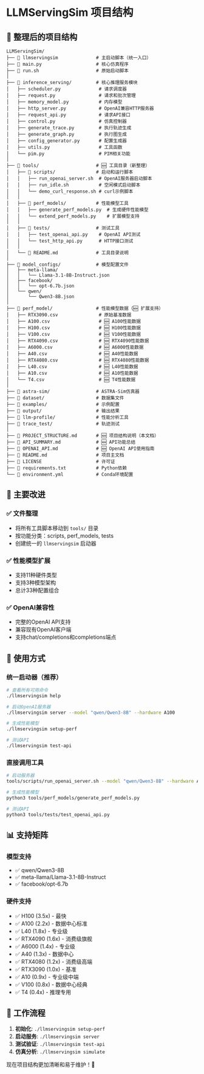 # LLMServingSim 项目结构

## 📁 整理后的项目结构

```
LLMServingSim/
├── 🚀 llmservingsim              # 主启动脚本（统一入口）
├── 📄 main.py                    # 核心仿真程序
├── 📄 run.sh                     # 原始启动脚本
│
├── 📂 inference_serving/         # 核心推理服务模块
│   ├── scheduler.py              # 请求调度器
│   ├── request.py                # 请求和批次管理
│   ├── memory_model.py           # 内存模型
│   ├── http_server.py            # OpenAI兼容HTTP服务器
│   ├── request_api.py            # 请求API接口
│   ├── control.py                # 仿真控制器
│   ├── generate_trace.py         # 执行轨迹生成
│   ├── generate_graph.py         # 执行图生成
│   ├── config_generator.py       # 配置生成器
│   ├── utils.py                  # 工具函数
│   └── pim.py                    # PIM相关功能
│
├── 📂 tools/                     # 🆕 工具目录（新整理）
│   ├── 📂 scripts/               # 启动和运行脚本
│   │   ├── run_openai_server.sh  # OpenAI服务器启动脚本
│   │   ├── run_idle.sh           # 空闲模式启动脚本
│   │   └── demo_curl_response.sh # curl示例脚本
│   │
│   ├── 📂 perf_models/           # 性能模型工具
│   │   ├── generate_perf_models.py  # 生成硬件性能模型
│   │   └── extend_perf_models.py    # 扩展模型支持
│   │
│   ├── 📂 tests/                 # 测试工具
│   │   ├── test_openai_api.py    # OpenAI API测试
│   │   └── test_http_api.py      # HTTP接口测试
│   │
│   └── 📄 README.md              # 工具目录说明
│
├── 📂 model_configs/             # 模型配置文件
│   ├── meta-llama/
│   │   └── Llama-3.1-8B-Instruct.json
│   ├── facebook/
│   │   └── opt-6.7b.json
│   └── qwen/
│       └── Qwen3-8B.json
│
├── 📂 perf_model/                # 性能模型数据（🆕 扩展支持）
│   ├── RTX3090.csv               # 原始基准数据
│   ├── A100.csv                  # 🆕 A100性能数据
│   ├── H100.csv                  # 🆕 H100性能数据
│   ├── V100.csv                  # 🆕 V100性能数据
│   ├── RTX4090.csv               # 🆕 RTX4090性能数据
│   ├── A6000.csv                 # 🆕 A6000性能数据
│   ├── A40.csv                   # 🆕 A40性能数据
│   ├── RTX4080.csv               # 🆕 RTX4080性能数据
│   ├── L40.csv                   # 🆕 L40性能数据
│   ├── A10.csv                   # 🆕 A10性能数据
│   └── T4.csv                    # 🆕 T4性能数据
│
├── 📂 astra-sim/                 # ASTRA-Sim仿真器
├── 📂 dataset/                   # 数据集文件
├── 📂 examples/                  # 示例配置
├── 📂 output/                    # 输出结果
├── 📂 llm-profile/               # 性能分析工具
├── 📂 trace_test/                # 轨迹测试
│
├── 📄 PROJECT_STRUCTURE.md       # 🆕 项目结构说明（本文档）
├── 📄 API_SUMMARY.md             # 🆕 API功能总结
├── 📄 OPENAI_API.md              # 🆕 OpenAI API使用指南
├── 📄 README.md                  # 项目主文档
├── 📄 LICENSE                    # 许可证
├── 📄 requirements.txt           # Python依赖
└── 📄 environment.yml            # Conda环境配置
```

## 🎯 主要改进

### ✅ **文件整理**
- 将所有工具脚本移动到 `tools/` 目录
- 按功能分类：scripts, perf_models, tests
- 创建统一的 `llmservingsim` 启动器

### ✅ **性能模型扩展**
- 支持11种硬件类型
- 支持3种模型架构
- 总计33种配置组合

### ✅ **OpenAI兼容性**
- 完整的OpenAI API支持
- 兼容现有OpenAI客户端
- 支持chat/completions和completions端点

## 🚀 使用方式

### **统一启动器（推荐）**
```bash
# 查看所有可用命令
./llmservingsim help

# 启动OpenAI服务器
./llmservingsim server --model "qwen/Qwen3-8B" --hardware A100

# 生成性能模型
./llmservingsim setup-perf

# 测试API
./llmservingsim test-api
```

### **直接调用工具**
```bash
# 启动服务器
tools/scripts/run_openai_server.sh --model "qwen/Qwen3-8B" --hardware A100

# 生成性能模型
python3 tools/perf_models/generate_perf_models.py

# 测试API
python3 tools/tests/test_openai_api.py
```

## 📊 支持矩阵

### **模型支持**
- ✅ qwen/Qwen3-8B
- ✅ meta-llama/Llama-3.1-8B-Instruct
- ✅ facebook/opt-6.7b

### **硬件支持**
- ✅ H100 (3.5x) - 最快
- ✅ A100 (2.2x) - 数据中心标准
- ✅ L40 (1.8x) - 专业级
- ✅ RTX4090 (1.6x) - 消费级旗舰
- ✅ A6000 (1.4x) - 专业级
- ✅ A40 (1.3x) - 数据中心
- ✅ RTX4080 (1.2x) - 消费级高端
- ✅ RTX3090 (1.0x) - 基准
- ✅ A10 (0.9x) - 专业级中端
- ✅ V100 (0.8x) - 数据中心经典
- ✅ T4 (0.4x) - 推理专用

## 🔄 工作流程

1. **初始化**: `./llmservingsim setup-perf`
2. **启动服务**: `./llmservingsim server`
3. **测试验证**: `./llmservingsim test-api`
4. **仿真分析**: `./llmservingsim simulate`

现在项目结构更加清晰和易于维护！🎉
